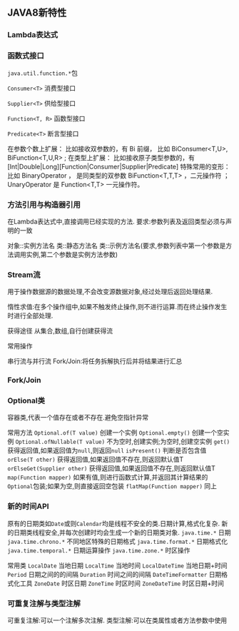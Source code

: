 ## JAVA8新特性

### Lambda表达式



### 函数式接口
`java.util.function.*`包

`Consumer<T>`
消费型接口

`Supplier<T>`
供给型接口

`Function<T, R>`
函数型接口

`Predicate<T>`
断言型接口

在参数个数上扩展： 比如接收双参数的，有 Bi 前缀， 比如 BiConsumer<T,U>, BiFunction<T,U,R> ;
在类型上扩展： 比如接收原子类型参数的，有 [Int|Double|Long][Function|Consumer|Supplier|Predicate]
特殊常用的变形： 比如 BinaryOperator ， 是同类型的双参数 BiFunction<T,T,T> ，二元操作符 ； UnaryOperator 是 Function<T,T> 一元操作符。


### 方法引用与构造器引用
在Lambda表达式中,直接调用已经实现的方法.
要求:参数列表及返回类型必须与声明的一致

对象::实例方法名
类::静态方法名
类::示例方法名(要求,参数列表中第一个参数是方法调用实例,第二个参数是实例方法参数)


### Stream流
用于操作数据源的数据处理,不会改变源数据对象,经过处理后返回处理结果.

惰性求值:在多个操作组中,如果不触发终止操作,则不进行运算.而在终止操作发生时进行全部处理.

获得途径
从集合,数组,自行创建获得流

常用操作

串行流与并行流
Fork/Join:将任务拆解执行后并将结果进行汇总


### Fork/Join

### Optional类
容器类,代表一个值存在或者不存在.避免空指针异常

常用方法
`Optional.of(T value)`          创建一个实例
`Optional.empty()`              创建一个空实例
`Optional.ofNullable(T value)`  不为空时,创建实例;为空时,创建空实例
`get()`                         获得返回值,如果返回值为`null`,则返回`null`
`isPresent()`                   判断是否包含值
`orElse(T other)`               获得返回值,如果返回值不存在,则返回默认值T
`orElseGet(Supplier other)`     获得返回值,如果返回值不存在,则返回默认值T
`map(Function mapper)`          如果有值,则进行函数式计算,并返回其计算结果的`Optional`包装;如果为空,则直接返回空包装
`flatMap(Function mapper)`      同上


### 新的时间API
原有的日期类如`Date`或则`Calendar`均是线程不安全的类.日期计算,格式化复杂.
新的日期类线程安全,并每次创建时均会生成一个新的日期类对象.
`java.time.*`           日期
`java.time.chrono.*`    不同地区特殊的日期格式
`java.time.format.*`    日期格式化
`java.time.temporal.*`  日期运算操作
`java.time.zone.*`      时区操作

常用类
`LocalDate`         当地日期
`LocalTime`         当地时间
`LocalDateTime`     当地日期+时间
`Period`            日期之间的的间隔
`Duration`          时间之间的间隔
`DateTimeFormatter` 日期格式化工具
`ZoneDate`          时区日期
`ZoneTime`          时区时间
`ZoneDateTime`      时区日期+时间


### 可重复注解与类型注解
可重复注解:可以一个注解多次注解.
类型注解:可以在类属性或者方法参数中使用

